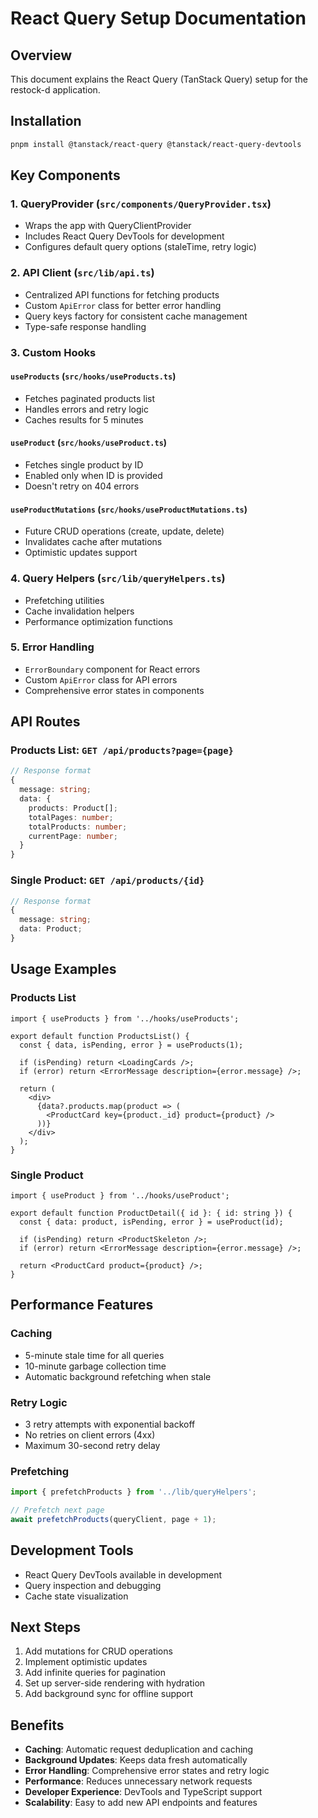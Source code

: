 # React Query Setup Documentation

## Overview
This document explains the React Query (TanStack Query) setup for the restock-d application.

## Installation
```bash
pnpm install @tanstack/react-query @tanstack/react-query-devtools
```

## Key Components

### 1. QueryProvider (`src/components/QueryProvider.tsx`)
- Wraps the app with QueryClientProvider
- Includes React Query DevTools for development
- Configures default query options (staleTime, retry logic)

### 2. API Client (`src/lib/api.ts`)
- Centralized API functions for fetching products
- Custom `ApiError` class for better error handling
- Query keys factory for consistent cache management
- Type-safe response handling

### 3. Custom Hooks

#### `useProducts` (`src/hooks/useProducts.ts`)
- Fetches paginated products list
- Handles errors and retry logic
- Caches results for 5 minutes

#### `useProduct` (`src/hooks/useProduct.ts`)
- Fetches single product by ID
- Enabled only when ID is provided
- Doesn't retry on 404 errors

#### `useProductMutations` (`src/hooks/useProductMutations.ts`)
- Future CRUD operations (create, update, delete)
- Invalidates cache after mutations
- Optimistic updates support

### 4. Query Helpers (`src/lib/queryHelpers.ts`)
- Prefetching utilities
- Cache invalidation helpers
- Performance optimization functions

### 5. Error Handling
- `ErrorBoundary` component for React errors
- Custom `ApiError` class for API errors
- Comprehensive error states in components

## API Routes

### Products List: `GET /api/products?page={page}`
```typescript
// Response format
{
  message: string;
  data: {
    products: Product[];
    totalPages: number;
    totalProducts: number;
    currentPage: number;
  }
}
```

### Single Product: `GET /api/products/{id}`
```typescript
// Response format
{
  message: string;
  data: Product;
}
```

## Usage Examples

### Products List
```tsx
import { useProducts } from '../hooks/useProducts';

export default function ProductsList() {
  const { data, isPending, error } = useProducts(1);
  
  if (isPending) return <LoadingCards />;
  if (error) return <ErrorMessage description={error.message} />;
  
  return (
    <div>
      {data?.products.map(product => (
        <ProductCard key={product._id} product={product} />
      ))}
    </div>
  );
}
```

### Single Product
```tsx
import { useProduct } from '../hooks/useProduct';

export default function ProductDetail({ id }: { id: string }) {
  const { data: product, isPending, error } = useProduct(id);
  
  if (isPending) return <ProductSkeleton />;
  if (error) return <ErrorMessage description={error.message} />;
  
  return <ProductCard product={product} />;
}
```

## Performance Features

### Caching
- 5-minute stale time for all queries
- 10-minute garbage collection time
- Automatic background refetching when stale

### Retry Logic
- 3 retry attempts with exponential backoff
- No retries on client errors (4xx)
- Maximum 30-second retry delay

### Prefetching
```typescript
import { prefetchProducts } from '../lib/queryHelpers';

// Prefetch next page
await prefetchProducts(queryClient, page + 1);
```

## Development Tools
- React Query DevTools available in development
- Query inspection and debugging
- Cache state visualization

## Next Steps
1. Add mutations for CRUD operations
2. Implement optimistic updates
3. Add infinite queries for pagination
4. Set up server-side rendering with hydration
5. Add background sync for offline support

## Benefits
- **Caching**: Automatic request deduplication and caching
- **Background Updates**: Keeps data fresh automatically
- **Error Handling**: Comprehensive error states and retry logic
- **Performance**: Reduces unnecessary network requests
- **Developer Experience**: DevTools and TypeScript support
- **Scalability**: Easy to add new API endpoints and features
